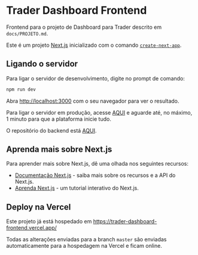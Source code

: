 # Trader Dashboard Frontend

Frontend para o projeto de Dashboard para Trader descrito em `docs/PROJETO.md`.

Este é um projeto [Next.js](https://nextjs.org) inicializado com o comando [`create-next-app`](https://nextjs.org/docs/app/api-reference/cli/create-next-app).

## Ligando o servidor

Para ligar o servidor de desenvolvimento, digite no prompt de comando:

```bash
npm run dev
```

Abra [http://localhost:3000](http://localhost:3000) com o seu navegador para ver o resultado.

Para ligar o servidor em produção, acesse [AQUI](https://trader-dashboard-backend.onrender.com/) e aguarde até, no máximo, 1 minuto para que a plataforma inicie tudo.

O repositório do backend está [AQUI](https://github.com/kelvindemirandabarros/trader_dashboard_backend).

## Aprenda mais sobre Next.js

Para aprender mais sobre Next.js, dê uma olhada nos seguintes recursos:

- [Documentação Next.js](https://nextjs.org/docs) - saiba mais sobre os recursos e a API do Next.js.
- [Aprenda Next.js](https://nextjs.org/learn) - um tutorial interativo do Next.js.

## Deploy na Vercel

Este projeto já está hospedado em https://trader-dashboard-frontend.vercel.app/

Todas as alterações enviadas para a branch `master` são enviadas automaticamente para a hospedagem na Vercel e ficam online.
